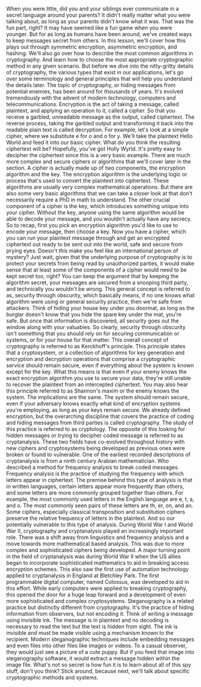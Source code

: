 When you were little, did you and your siblings ever communicate in a secret
language around your parents? It didn't really matter what you were talking
about, as long as your parents didn't know what it was. That was the fun part,
right? It may have seemed like a fun game when you were younger. But for as long
as humans have been around, we've created ways to keep messages secret from
others. In this lesson, we'll cover how this plays out through symmetric
encryption, asymmetric encryption, and hashing. We'll also go over how to
describe the most common algorithms in cryptography. And learn how to choose the
most appropriate cryptographic method in any given scenario. But before we dive
into the nitty-gritty details of cryptography, the various types that exist in
our applications, let's go over some terminology and general principles that
will help you understand the details later. The topic of cryptography, or hiding
messages from potential enemies, has been around for thousands of years. It's
evolved tremendously with the advent of modern technology, computers and
telecommunications. Encryption is the act of taking a message, called plaintext,
and applying an operation to it, called a cipher. So that you receive a garbled,
unreadable message as the output, called ciphertext. The reverse process, taking
the garbled output and transforming it back into the readable plain text is
called decryption. For example, let's look at a simple cipher, where we
substitute e for o and o for y. We'll take the plaintext Hello World and feed it
into our basic cipher. What do you think the resulting ciphertext will be?
Hopefully, you've got Holly Wyrld. It's pretty easy to decipher the ciphertext
since this is a very basic example. There are much more complex and secure
ciphers or algorithms that we'll cover later in the section. A cipher is
actually made up of two components, the encryption algorithm and the key. The
encryption algorithm is the underlying logic or process that's used to convert
the plaintext into ciphertext. These algorithms are usually very complex
mathematical operations. But there are also some very basic algorithms that we
can take a closer look at that don't necessarily require a PhD in math to
understand. The other crucial component of a cipher is the key, which introduces
something unique into your cipher. Without the key, anyone using the same
algorithm would be able to decode your message, and you wouldn't actually have
any secrecy. So to recap, first you pick an encryption algorithm you'd like to
use to encode your message, then choose a key. Now you have a cipher, which you
can run your plaintext message through and get an encrypted ciphertext out ready
to be sent out into the world, safe and secure from prying eyes. Doesn't this
make you feel like an international person of mystery? Just wait, given that the
underlying purpose of cryptography is to protect your secrets from being read by
unauthorized parties, it would make sense that at least some of the components
of a cipher would need to be kept secret too, right? You can keep the argument
that by keeping the algorithm secret, your messages are secured from a snooping
third party, and technically you wouldn't be wrong. This general concept is
referred to as, security through obscurity, which basically means, if no one
knows what algorithm were using or general security practice, then we're safe
from attackers. Think of hiding your house key under you doormat, as long as the
burglar doesn't know that you hide the spare key under the mat, you're safe. But
once that information is discovered, all security goes out the window along with
your valuables. So clearly, security through obscurity isn't something that you
should rely on for securing communication or systems, or for your house for that
matter. This overall concept of cryptography is referred to as Kerckhoff's
principle. This principle states that a cryptosystem, or a collection of
algorithms for key generation and encryption and decryption operations that
comprise a cryptographic service should remain secure, even if everything about
the system is known except for the key. What this means is that even if your
enemy knows the exact encryption algorithm you use to secure your data, they're
still unable to recover the plaintext from an intercepted ciphertext. You may
also hear this principle referred to as Shannon's maxim or the enemy knows the
system. The implications are the same. The system should remain secure, even if
your adversary knows exactly what kind of encryption systems you're employing,
as long as your keys remain secure. We already defined encryption, but the
overarching discipline that covers the practice of coding and hiding messages
from third parties is called cryptography. The study of this practice is
referred to as cryptology. The opposite of this looking for hidden messages or
trying to decipher coded message is referred to as cryptanalysis. These two
fields have co-evolved throughout history with new ciphers and cryptosystems
being developed as previous ones were broken or found to vulnerable. One of the
earliest recorded descriptions of cryptanalysis is from a ninth century Arabian
mathematician. Who described a method for frequency analysis to break coded
messages. Frequency analysis is the practice of studying the frequency with
which letters appear in ciphertext. The premise behind this type of analysis is
that in written languages, certain letters appear more frequently than others,
and some letters are more commonly grouped together than others. For example,
the most commonly used letters in the English language are e, t, a, and o. The
most commonly seen pairs of these letters are th, er, on, and an. Some ciphers,
especially classical transposition and substitution ciphers preserve the
relative frequency of letters in the plaintext. And so our potentially
vulnerable to this type of analysis. During World War I and World War II,
cryptography and cryptanalysis played an increasingly important role. There was
a shift away from linguistics and frequency analysis and a move towards more
mathematical based analysis. This was due to more complex and sophisticated
ciphers being developed. A major turning point in the field of cryptanalysis was
during World War II when the US allies began to incorporate sophisticated
mathematics to aid in breaking access encryption schemes. This also saw the
first use of automation technology applied to cryptanalysis in England at
Bletchley Park. The first programmable digital computer, named Colossus, was
developed to aid in this effort. While early computers were applied to breaking
cryptography, this opened the door for a huge leap forward and a development of
even more sophisticated and complex cryptosystems. Steganography is a related
practice but distinctly different from cryptography. It's the practice of hiding
information from observers, but not encoding it. Think of writing a message
using invisible ink. The message is in plaintext and no decoding is necessary to
read the text but the text is hidden from sight. The ink is invisible and must
be made visible using a mechanism known to the recipient. Modern steganographic
techniques include embedding messages and even files into other files like
images or videos. To a casual observer, they would just see a picture of a cute
puppy. But if you feed that image into steganography software, it would extract
a message hidden within the image file. What's not so secret is how fun it is to
learn about all of this spy stuff, don't you think? Stick around, because next,
we'll talk about specific cryptographic methods and systems.